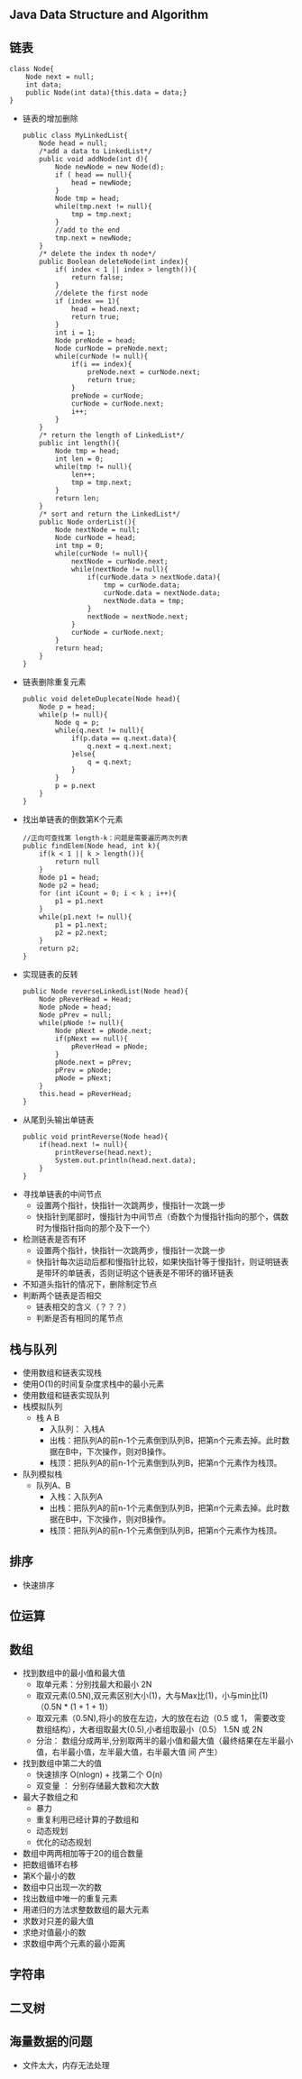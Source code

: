 ## Java Data Structure and Algorithm

## 链表
```
class Node{
	Node next = null;
    int data;
    public Node(int data){this.data = data;}
}
```
+ 链表的增加删除
	```
    public class MyLinkedList{
    	Node head = null;
        /*add a data to LinkedList*/
        public void addNode(int d){
        	Node newNode = new Node(d);
            if ( head == null){
            	head = newNode;
            }
            Node tmp = head;
            while(tmp.next != null){
            	tmp = tmp.next;
            }
            //add to the end
            tmp.next = newNode;
        }
        /* delete the index th node*/
        public Boolean deleteNode(int index){
        	if( index < 1 || index > length()){
            	return false;
            }
            //delete the first node
            if (index == 1){
            	head = head.next;
                return true;
            }
            int i = 1;
            Node preNode = head;
            Node curNode = preNode.next;
            while(curNode != null){
            	if(i == index){
                	preNode.next = curNode.next;
                    return true;
                }
                preNode = curNode;
                curNode = curNode.next;
                i++;
            }
        }
        /* return the length of LinkedList*/
        public int length(){
        	Node tmp = head;
            int len = 0;
        	while(tmp != null){
            	len++;
                tmp = tmp.next;
            }
            return len;
        }
        /* sort and return the LinkedList*/
        public Node orderList(){
        	Node nextNode = null;
            Node curNode = head;
            int tmp = 0;
            while(curNode != null){
            	nextNode = curNode.next;
                while(nextNode != null){
                	if(curNode.data > nextNode.data){
                    	tmp = curNode.data;
                        curNode.data = nextNode.data;
                        nextNode.data = tmp;
                    }
                    nextNode = nextNode.next;
                }
                curNode = curNode.next;
            }
            return head;
        }
    }
    ```
+ 链表删除重复元素
	```
    public void deleteDuplecate(Node head){
    	Node p = head;
        while(p != null){
        	Node q = p;
            while(q.next != null){
            	if(p.data == q.next.data){
                	q.next = q.next.next;
                }else{
                	q = q.next;
                }
            }
            p = p.next
        }
    }
    ```
+ 找出单链表的倒数第K个元素
	```
    //正向可查找第 length-k：问题是需要遍历两次列表
    public findElem(Node head, int k){
    	if(k < 1 || k > length()){
        	return null
        }
        Node p1 = head;
        Node p2 = head;
        for (int iCount = 0; i < k ; i++){
        	p1 = p1.next
        }
        while(p1.next != null){
        	p1 = p1.next;
            p2 = p2.next;
        }
        return p2;
    }
    ```
+ 实现链表的反转
	```
    public Node reverseLinkedList(Node head){
    	Node pReverHead = Head;
        Node pNode = head;
        Node pPrev = null;
        while(pNode != null){
        	Node pNext = pNode.next;
            if(pNext == null){
            	pReverHead = pNode;
            }
            pNode.next = pPrev;
            pPrev = pNode;
            pNode = pNext;
        }
        this.head = pReverHead;
    }
    ```
+ 从尾到头输出单链表
	```
    public void printReverse(Node head){
    	if(head.next != null){
        	printReverse(head.next);
        	System.out.println(head.next.data);
        }
    }
    ```
+ 寻找单链表的中间节点
	+ 设置两个指针，快指针一次跳两步，慢指针一次跳一步
	+ 快指针到尾部时，慢指针为中间节点（奇数个为慢指针指向的那个，偶数时为慢指针指向的那个及下一个）
+ 检测链表是否有环
	+ 设置两个指针，快指针一次跳两步，慢指针一次跳一步
	+ 快指针每次运动后都和慢指针比较，如果快指针等于慢指针，则证明链表是带环的单链表，否则证明这个链表是不带环的循环链表
+ 不知道头指针的情况下，删除制定节点
+ 判断两个链表是否相交
	+ 链表相交的含义（？？？）
	+ 判断是否有相同的尾节点

## 栈与队列
+ 使用数组和链表实现栈
+ 使用O(1)的时间复杂度求栈中的最小元素
+ 使用数组和链表实现队列
+ 栈模拟队列
	+ 栈 A B
		+ 入队列： 入栈A
		+ 出栈：把队列A的前n-1个元素倒到队列B，把第n个元素去掉。此时数据在B中，下次操作，则对B操作。
		+ 栈顶：把队列A的前n-1个元素倒到队列B，把第n个元素作为栈顶。
+ 队列模拟栈
	+ 队列A、B
		+ 入栈：入队列A
		+ 出栈：把队列A的前n-1个元素倒到队列B，把第n个元素去掉。此时数据在B中，下次操作，则对B操作。
		+ 栈顶：把队列A的前n-1个元素倒到队列B，把第n个元素作为栈顶。

## 排序
+ 快速排序

## 位运算

## 数组
+ 找到数组中的最小值和最大值
	+ 取单元素：分别找最大和最小 2N
	+ 取双元素(0.5N),双元素区别大小(1)，大与Max比(1)，小与min比(1) （0.5N * (1 + 1 + 1)）
	+ 取双元素（0.5N),将小的放在左边，大的放在右边（0.5 或 1， 需要改变数组结构），大者组取最大(0.5),小者组取最小（0.5） 1.5N 或 2N
	+ 分治： 数组分成两半,分别取两半的最小值和最大值（最终结果在左半最小值，右半最小值，左半最大值，右半最大值 间 产生）
+ 找到数组中第二大的值
	+ 快速排序 O(nlogn) + 找第二个 O(n)
	+ 双变量 ： 分别存储最大数和次大数
+ 最大子数组之和
	+ 暴力
	+ 重复利用已经计算的子数组和
	+ 动态规划
	+ 优化的动态规划
+ 数组中两两相加等于20的组合数量
+ 把数组循环右移
+ 第K个最小的数
+ 数组中只出现一次的数
+ 找出数组中唯一的重复元素
+ 用递归的方法求整数数组的最大元素
+ 求数对只差的最大值
+ 求绝对值最小的数
+ 求数组中两个元素的最小距离

## 字符串

## 二叉树

## 海量数据的问题
+ 文件太大，内存无法处理